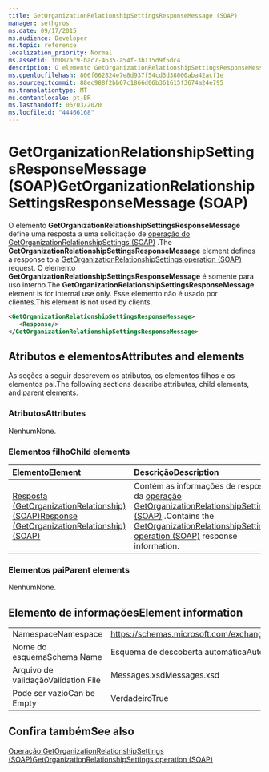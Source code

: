 ```yaml
---
title: GetOrganizationRelationshipSettingsResponseMessage (SOAP)
manager: sethgros
ms.date: 09/17/2015
ms.audience: Developer
ms.topic: reference
localization_priority: Normal
ms.assetid: fb087ac9-bac7-4635-a54f-3b115d9f5dc4
description: O elemento GetOrganizationRelationshipSettingsResponseMessage define uma resposta a uma solicitação de operação do GetOrganizationRelationshipSettings (SOAP). O elemento GetOrganizationRelationshipSettingsResponseMessage é somente para uso interno. Esse elemento não é usado por clientes.
ms.openlocfilehash: 806f062824e7e8d937f54cd3d38000aba42acf1e
ms.sourcegitcommit: 88ec988f2bb67c1866d06b361615f3674a24e795
ms.translationtype: MT
ms.contentlocale: pt-BR
ms.lasthandoff: 06/03/2020
ms.locfileid: "44466168"
---
```

# <a name="getorganizationrelationshipsettingsresponsemessage-soap"></a><span data-ttu-id="67338-105">GetOrganizationRelationshipSettingsResponseMessage (SOAP)</span><span class="sxs-lookup"><span data-stu-id="67338-105">GetOrganizationRelationshipSettingsResponseMessage (SOAP)</span></span>

<span data-ttu-id="67338-106">O elemento **GetOrganizationRelationshipSettingsResponseMessage** define uma resposta a uma solicitação de [operação do GetOrganizationRelationshipSettings (SOAP)](getorganizationrelationshipsettings-operation-soap.md) .</span><span class="sxs-lookup"><span data-stu-id="67338-106">The **GetOrganizationRelationshipSettingsResponseMessage** element defines a response to a [GetOrganizationRelationshipSettings operation (SOAP)](getorganizationrelationshipsettings-operation-soap.md) request.</span></span> <span data-ttu-id="67338-107">O elemento **GetOrganizationRelationshipSettingsResponseMessage** é somente para uso interno.</span><span class="sxs-lookup"><span data-stu-id="67338-107">The **GetOrganizationRelationshipSettingsResponseMessage** element is for internal use only.</span></span> <span data-ttu-id="67338-108">Esse elemento não é usado por clientes.</span><span class="sxs-lookup"><span data-stu-id="67338-108">This element is not used by clients.</span></span> 
  
```XML
<GetOrganizationRelationshipSettingsResponseMessage>
   <Response/>
</GetOrganizationRelationshipSettingsResponseMessage>
```

## <a name="attributes-and-elements"></a><span data-ttu-id="67338-109">Atributos e elementos</span><span class="sxs-lookup"><span data-stu-id="67338-109">Attributes and elements</span></span>

<span data-ttu-id="67338-110">As seções a seguir descrevem os atributos, os elementos filhos e os elementos pai.</span><span class="sxs-lookup"><span data-stu-id="67338-110">The following sections describe attributes, child elements, and parent elements.</span></span>
  
### <a name="attributes"></a><span data-ttu-id="67338-111">Atributos</span><span class="sxs-lookup"><span data-stu-id="67338-111">Attributes</span></span>

<span data-ttu-id="67338-112">Nenhum</span><span class="sxs-lookup"><span data-stu-id="67338-112">None.</span></span>
  
### <a name="child-elements"></a><span data-ttu-id="67338-113">Elementos filho</span><span class="sxs-lookup"><span data-stu-id="67338-113">Child elements</span></span>

|<span data-ttu-id="67338-114">**Elemento**</span><span class="sxs-lookup"><span data-stu-id="67338-114">**Element**</span></span>|<span data-ttu-id="67338-115">**Descrição**</span><span class="sxs-lookup"><span data-stu-id="67338-115">**Description**</span></span>|
|:-----|:-----|
|[<span data-ttu-id="67338-116">Resposta (GetOrganizationRelationship) (SOAP)</span><span class="sxs-lookup"><span data-stu-id="67338-116">Response (GetOrganizationRelationship) (SOAP)</span></span>](response-getorganizationrelationshipsoap.md) <br/> |<span data-ttu-id="67338-117">Contém as informações de resposta da [operação GetOrganizationRelationshipSettings (SOAP)](getorganizationrelationshipsettings-operation-soap.md) .</span><span class="sxs-lookup"><span data-stu-id="67338-117">Contains the [GetOrganizationRelationshipSettings operation (SOAP)](getorganizationrelationshipsettings-operation-soap.md) response information.</span></span>  <br/> |
   
### <a name="parent-elements"></a><span data-ttu-id="67338-118">Elementos pai</span><span class="sxs-lookup"><span data-stu-id="67338-118">Parent elements</span></span>

<span data-ttu-id="67338-119">Nenhum</span><span class="sxs-lookup"><span data-stu-id="67338-119">None.</span></span>
  
## <a name="element-information"></a><span data-ttu-id="67338-120">Elemento de informações</span><span class="sxs-lookup"><span data-stu-id="67338-120">Element information</span></span>

|||
|:-----|:-----|
|<span data-ttu-id="67338-121">Namespace</span><span class="sxs-lookup"><span data-stu-id="67338-121">Namespace</span></span>  <br/> |https://schemas.microsoft.com/exchange/2010/Autodiscover  <br/> |
|<span data-ttu-id="67338-122">Nome do esquema</span><span class="sxs-lookup"><span data-stu-id="67338-122">Schema Name</span></span>  <br/> |<span data-ttu-id="67338-123">Esquema de descoberta automática</span><span class="sxs-lookup"><span data-stu-id="67338-123">Autodiscover schema</span></span>  <br/> |
|<span data-ttu-id="67338-124">Arquivo de validação</span><span class="sxs-lookup"><span data-stu-id="67338-124">Validation File</span></span>  <br/> |<span data-ttu-id="67338-125">Messages.xsd</span><span class="sxs-lookup"><span data-stu-id="67338-125">Messages.xsd</span></span>  <br/> |
|<span data-ttu-id="67338-126">Pode ser vazio</span><span class="sxs-lookup"><span data-stu-id="67338-126">Can be Empty</span></span>  <br/> |<span data-ttu-id="67338-127">Verdadeiro</span><span class="sxs-lookup"><span data-stu-id="67338-127">True</span></span>  <br/> |
   
## <a name="see-also"></a><span data-ttu-id="67338-128">Confira também</span><span class="sxs-lookup"><span data-stu-id="67338-128">See also</span></span>



[<span data-ttu-id="67338-129">Operação GetOrganizationRelationshipSettings (SOAP)</span><span class="sxs-lookup"><span data-stu-id="67338-129">GetOrganizationRelationshipSettings operation (SOAP)</span></span>](getorganizationrelationshipsettings-operation-soap.md)

